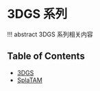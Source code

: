 # 3DGS 系列

!!! abstract
    3DGS 系列相关内容

## Table of Contents

- [3DGS](3dgs/)
- [SplaTAM](splatam/)